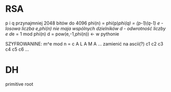 # RSA
p i q przynajmniej 2048 bitów do 4096
phi(n) = phi(p)*phi(q) = (p-1)(q-1)
e - losowa liczba  e,phi(n) nie maja wspólnych dzielników
d - odwrotność liczby e    d*e = 1 mod phi(n)
d = pow(e,-1,phi(n)) <- w pythonie

SZYFROWANINE:
m^e mod n = c
A  L  A     M  A  ...   zamienić na ascii(?)
c1 c2 c3 c4 c5 c6 ...

# DH
primitive root 